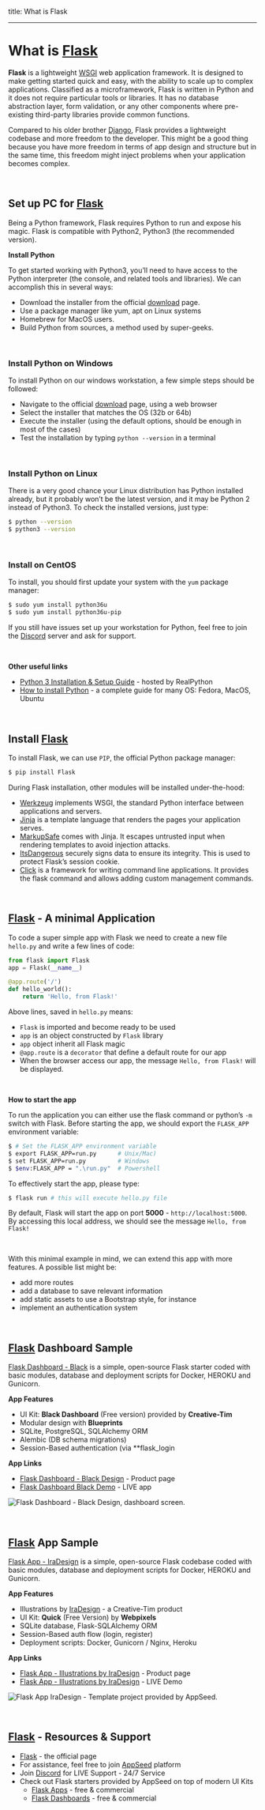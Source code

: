 title: What is Flask

---

# What is [Flask](https://palletsprojects.com/p/flask/)

**Flask** is a lightweight [WSGI](/what-is/wsgi/) web application framework. It is designed to make getting started quick and easy, with the ability to scale up to complex applications.
Classified as a microframework, Flask is written in Python and it does not require particular tools or libraries. It has no database abstraction layer, form validation, or any other components where pre-existing third-party libraries provide common functions.

Compared to his older brother [Django](https://www.djangoproject.com/), Flask provides a lightweight codebase and more freedom to the developer. This might be a good thing because you have more freedom in terms of app design and structure but in the same time, this freedom might inject problems when your application becomes complex.    

<br />

## Set up PC for [Flask](https://palletsprojects.com/p/flask/)

Being a Python framework, Flask requires Python to run and expose his magic. Flask is compatible with Python2, Python3 (the recommended version).

**Install Python**

To get started working with Python3, you’ll need to have access to the Python interpreter (the console, and related tools and libraries). We can accomplish this in several ways:

- Download the installer from the official [download](https://www.python.org/downloads/) page.
- Use a package manager like yum, apt on Linux systems
- Homebrew for MacOS users.
- Build Python from sources, a method used by super-geeks.

<br />

### Install Python on Windows

To install Python on our windows workstation, a few simple steps should be followed:

- Navigate to the official [download](https://www.python.org/downloads/) page, using a web browser
- Select the installer that matches the OS (32b or 64b)
- Execute the installer (using the default options, should be enough in most of the cases)
- Test the installation by typing `python --version` in a terminal

<br />

### Install Python on Linux

There is a very good chance your Linux distribution has Python installed already, but it probably won’t be the latest version, and it may be Python 2 instead of Python3. To check the installed versions, just type:

```bash
$ python --version
$ python3 --version
```

<br />

### Install on CentOS

To install, you should first update your system with the `yum` package manager:

```bash
$ sudo yum install python36u
$ sudo yum install python36u-pip
```

If you still have issues set up your workstation for Python, feel free to join the [Discord](https://discord.gg/fZC6hup) server and ask for support.

<br />

**Other useful links**

- [Python 3 Installation & Setup Guide](https://realpython.com/installing-python/) - hosted by RealPython
- [How to install Python](https://realpython.com/installing-python/) - a complete guide for many OS: Fedora, MacOS, Ubuntu

<br />

## Install [Flask](https://palletsprojects.com/p/flask/)

To install Flask, we can use `PIP`, the official Python package manager:

```bash
$ pip install Flask
```

During Flask installation, other modules will be installed under-the-hood:

- [Werkzeug](https://palletsprojects.com/p/werkzeug/) implements WSGI, the standard Python interface between applications and servers.
- [Jinja](https://palletsprojects.com/p/jinja/) is a template language that renders the pages your application serves.
- [MarkupSafe](https://palletsprojects.com/p/markupsafe/) comes with Jinja. It escapes untrusted input when rendering templates to avoid injection attacks.
- [ItsDangerous](https://palletsprojects.com/p/itsdangerous/) securely signs data to ensure its integrity. This is used to protect Flask’s session cookie.
- [Click](https://palletsprojects.com/p/click/) is a framework for writing command line applications. It provides the flask command and allows adding custom management commands.

<br />

## [Flask](https://palletsprojects.com/p/flask/) - A minimal Application

To code a super simple app with Flask we need to create a new file `hello.py` and write a few lines of code:

```python
from flask import Flask
app = Flask(__name__)

@app.route('/')
def hello_world():
    return 'Hello, from Flask!'
```

Above lines, saved in `hello.py` means:    

- `Flask` is imported and become ready to be used 
- `app` is an object constructed by `Flask` library
- `app` object inherit all Flask magic
- `@app.route` is a `decorator` that define a default route for our app
- When the browser access our app, the message `Hello, from Flask!` will be displayed.

<br />

**How to start the app**

To run the application you can either use the flask command or python’s `-m` switch with Flask.
Before starting the app, we should export the `FLASK_APP` environment variable:

```bash
$ # Set the FLASK_APP environment variable
$ export FLASK_APP=run.py      # Unix/Mac)
$ set FLASK_APP=run.py         # Windows
$ $env:FLASK_APP = ".\run.py"  # Powershell
```

To effectively start the app, please type:

```bash
$ flask run # this will execute hello.py file
```

By default, Flask will start the app on port **5000** - `http://localhost:5000`. By accessing this local address, we should see the message `Hello, from Flask!` 

<br />

With this minimal example in mind, we can extend this app with more features. A possible list might be:

- add more routes
- add a database to save relevant information 
- add static assets to use a Bootstrap style, for instance
- implement an authentication system 

<br />

## [Flask](https://palletsprojects.com/p/flask/) Dashboard Sample

[Flask Dashboard - Black](https://appseed.us/admin-dashboards/flask-dashboard-black) is a simple, open-source Flask starter coded with basic modules, database and deployment scripts for Docker, HEROKU and Gunicorn. 

**App Features**

- UI Kit: **Black Dashboard** (Free version) provided by **Creative-Tim**
- Modular design with **Blueprints**
- SQLite, PostgreSQL, SQLAlchemy ORM
- Alembic (DB schema migrations)
- Session-Based authentication (via **flask_login

**App Links**

- [Flask Dashboard - Black Design](https://appseed.us/admin-dashboards/flask-dashboard-black) - Product page
- [Flask Dashboard Black Demo](https://flask-dashboard-black.appseed.us/) - LIVE app

![Flask Dashboard - Black Design, dashboard screen.](https://raw.githubusercontent.com/app-generator/flask-black-dashboard/master/media/flask-black-dashboard-screen.png)

<br />

## [Flask](https://palletsprojects.com/p/flask/) App Sample

[Flask App - IraDesign](https://appseed.us/apps/flask-apps/flask-illustrations-iradesign) is a simple, open-source Flask codebase coded with basic modules, database and deployment scripts for Docker, HEROKU and Gunicorn. 

**App Features**

- Illustrations by [IraDesign](https://iradesign.io/) - a Creative-Tim product
- UI Kit: **Quick** (Free Version) by **Webpixels**
- SQLite database, Flask-SQLAlchemy ORM
- Session-Based auth flow (login, register)
- Deployment scripts: Docker, Gunicorn / Nginx, Heroku

**App Links**

- [Flask App - Illustrations by IraDesign](https://appseed.us/apps/flask-apps/flask-illustrations-iradesign) - Product page
- [Flask App - Illustrations by IraDesign](https://flask-illustrations-iradesign.appseed.us) - LIVE Demo

![Flask App IraDesign - Template project provided by AppSeed.](https://raw.githubusercontent.com/app-generator/flask-illustrations-iradesign/master/media/flask-illustrations-iradesign-screen.png)

<br />

## [Flask](https://palletsprojects.com/p/flask/) - Resources & Support

- [Flask](https://palletsprojects.com/p/flask/) - the official page
- For assistance, feel free to join [AppSeed](https://appseed.us/) platform
- Join [Discord](https://discord.gg/fZC6hup) for LIVE Support - 24/7 Service
- Check out Flask starters provided by AppSeed on top of modern UI Kits 
    - [Flask Apps](https://appseed.us/apps/flask-apps) - free & commercial
    - [Flask Dashboards](https://appseed.us/admin-dashboards/flask) - free & commercial
